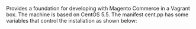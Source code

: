 Provides a foundation for developing with Magento Commerce in a Vagrant box. The machine is based on CentOS 5.5. The manifest cent.pp has some variables that control the installation as shown below: